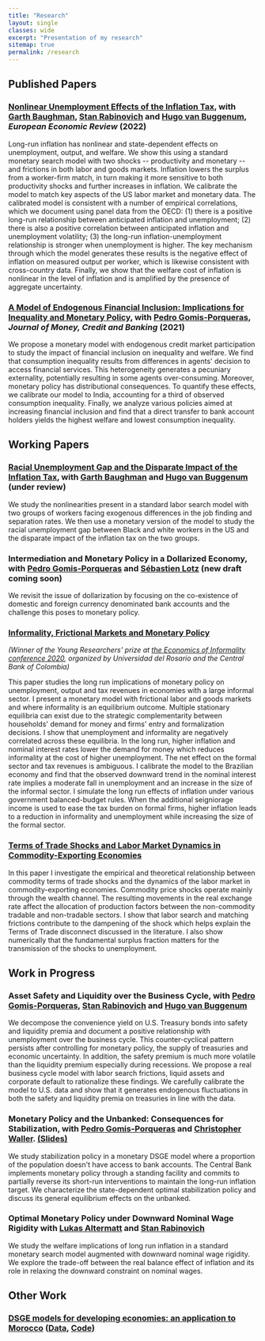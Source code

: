 ```yaml
---
title: "Research"
layout: single
classes: wide
excerpt: "Presentation of my research"
sitemap: true
permalink: /research
---
```

## Published Papers

### [Nonlinear Unemployment Effects of the Inflation Tax](https://www.sciencedirect.com/science/article/pii/S0014292122001465), with [Garth Baughman](https://www.garthbaughman.com/), [Stan Rabinovich](https://sites.google.com/site/stanrabinovicheconomics/home) and [Hugo van Buggenum](https://sites.google.com/view/buggenum/home), *European Economic Review* (2022)

Long-run inflation has nonlinear and state-dependent effects on unemployment, output, and welfare. We show this using a standard monetary search model with two shocks -- productivity and monetary -- and frictions in both labor and goods  markets. Inflation lowers  the surplus from a worker-firm match, in turn making it more sensitive to both productivity shocks and further increases in inflation. We calibrate the model to match key aspects of the US  labor market and monetary data. The calibrated model is consistent with a number of empirical correlations, which we document using panel data from the OECD: (1) there is a positive long-run relationship between anticipated inflation and unemployment; (2) there is also a positive correlation between anticipated inflation and unemployment volatility; (3) the long-run inflation-unemployment relationship is stronger when unemployment is higher. The key mechanism through which the model generates these results is the negative effect of inflation on measured output per worker, which is likewise consistent with cross-country data. Finally, we show that the welfare cost of inflation is nonlinear in the level of inflation and is amplified by the presence of aggregate uncertainty. 

### [A Model of Endogenous Financial Inclusion: Implications for Inequality and Monetary Policy](https://ideas.repec.org/p/zur/econwp/310.html), with [Pedro Gomis-Porqueras](https://sites.google.com/site/pedrogomisporqueras/), *Journal of Money, Credit and Banking* (2021)

We propose a monetary model with endogenous credit market participation to study the impact of financial inclusion on inequality and welfare. We find that consumption inequality results from differences in agents' decision to access financial services. This heterogeneity generates a pecuniary externality, potentially resulting in some agents over-consuming. Moreover, monetary policy has distributional consequences. To quantify these effects, we calibrate our model to India, accounting for a third of observed consumption inequality. Finally, we analyze various policies aimed at increasing financial inclusion and find that a direct transfer to bank account holders yields the highest welfare and lowest consumption inequality.

## Working Papers

### [Racial Unemployment Gap and the Disparate Impact of the Inflation Tax](https://www.federalreserve.gov/econres/feds/files/2023017pap.pdf), with [Garth Baughman](https://www.garthbaughman.com/) and [Hugo van Buggenum](https://sites.google.com/view/buggenum/home) (under review)

We study the nonlinearities present in a standard labor search model with two groups of workers facing exogenous differences in the job finding and separation rates. We then use a monetary version of the model to study the racial unemployment gap between Black and white workers in the US and the disparate impact of the inflation tax on the two groups.

### Intermediation and Monetary Policy in a Dollarized Economy, with [Pedro Gomis-Porqueras](https://sites.google.com/site/pedrogomisporqueras/) and [Sébastien Lotz](http://lemma.u-paris2.fr/fr/node/35) (new draft coming soon)

We revisit the issue of dollarization by focusing on the co-existence of domestic and foreign currency denominated bank accounts and the challenge this poses to monetary policy.

### [Informality, Frictional Markets and Monetary Policy](https://maitlahcen.github.io/pdfs/maitlahcen_jmp.pdf)

*(Winner of the Young Researchers' prize at [the Economics of Informality conference 2020](https://urosario.edu.co/The-Economics-of-Informality-Conference/home/), organized by Universidad del Rosario and the Central Bank of Colombia)*

This paper studies the long run implications of monetary policy on unemployment, output and tax revenues in economies with a large informal sector. I present a monetary model with frictional labor and goods markets and where informality is an equilibrium outcome. Multiple stationary equilibria can exist due to the strategic complementarity between households' demand for money and firms' entry and formalization decisions. I show that unemployment and informality are negatively correlated across these equilibria. In the long run, higher inflation and nominal interest rates lower the demand for money which reduces informality at the cost of higher unemployment. The net effect on the formal sector and tax revenues is ambiguous. I calibrate the model to the Brazilian economy and find that the observed downward trend in the nominal interest rate implies a moderate fall in unemployment and an increase in the size of the informal sector. I simulate the long run effects of inflation under various government balanced-budget rules. When the additional seigniorage income is used to ease the tax burden on formal firms, higher inflation leads to a reduction in informality and unemployment while increasing the size of the formal sector.

### [Terms of Trade Shocks and Labor Market Dynamics in Commodity-Exporting Economies](https://maitlahcen.github.io/pdfs/comm_tot_lmdynamics_paper.pdf)

In this paper I investigate the empirical and theoretical relationship between commodity terms of trade shocks and the dynamics of the labor market in commodity-exporting economies. Commodity price shocks operate mainly through the wealth channel. The resulting movements in the real exchange rate affect the allocation of production factors between the non-commodity tradable and non-tradable sectors. I show that labor search and matching frictions contribute to the dampening of the shock which helps explain the Terms of Trade disconnect discussed in the literature. I also show numerically that the fundamental surplus fraction matters for the transmission of the shocks to unemployment.

## Work in Progress

### Asset Safety and Liquidity over the Business Cycle, with [Pedro Gomis-Porqueras](https://sites.google.com/site/pedrogomisporqueras/), [Stan Rabinovich](https://sites.google.com/site/stanrabinovicheconomics/home) and [Hugo van Buggenum](https://sites.google.com/view/buggenum/home)

We decompose the convenience yield on U.S. Treasury bonds into safety and liquidity premia and document a positive relationship with unemployment over the business cycle. This counter-cyclical pattern persists after controlling for monetary policy, the supply of treasuries and economic uncertainty. In addition, the safety premium is much more volatile than the liquidity premium especially during recessions. We propose a real business cycle model with labor search frictions, liquid assets and corporate default to rationalize these findings. We carefully calibrate the model to U.S. data and show that it generates endogenous fluctuations in both the safety and liquidity premia on treasuries in line with the data.

### Monetary Policy and the Unbanked: Consequences for Stabilization, with [Pedro Gomis-Porqueras](https://sites.google.com/site/pedrogomisporqueras/) and [Christopher Waller](https://research.stlouisfed.org/econ/waller/sel/). [(Slides)](https://www.dropbox.com/scl/fi/jrgre6xrgl6bdyhk4hm95/basel_online_280520.pdf?rlkey=f3zyw91l1abd6v3cbox5s440n&dl=0)

We study stabilization policy in a monetary DSGE model where a proportion of the population doesn't have access to bank accounts. The Central Bank implements monetary policy through a standing facility and commits to partially reverse its short-run interventions to maintain the long-run inflation target. We characterize the state-dependent optimal stabilization policy and discuss its general equilibrium effects on the unbanked.

### Optimal Monetary Policy under Downward Nominal Wage Rigidity with [Lukas Altermatt](https://sites.google.com/view/lukasaltermatt) and [Stan Rabinovich](https://sites.google.com/site/stanrabinovicheconomics/home)

We study the welfare implications of long run inflation in a standard monetary search model augmented with downward nominal wage rigidity. We explore the trade-off between the real balance effect of inflation and its role in relaxing the downward constraint on nominal wages.


## Other Work

### [DSGE models for developing economies: an application to Morocco](https://ideas.repec.org/p/pra/mprapa/63404.html) ([Data](https://www.dropbox.com/s/vcvmrj2pm7usi0x/NK_SOE_Data.xlsx?raw=1), [Code](https://www.dropbox.com/s/7tga95wuabfynqx/nk_soe_inf_code.zip?raw=1))
